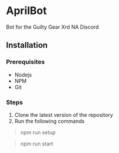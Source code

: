 # AprilBot
Bot for the Guilty Gear Xrd NA Discord

## Installation
### Prerequisites
* Nodejs
* NPM
* Git

### Steps
1. Clone the latest version of the repository
2. Run the following commands
> npm run setup

> npm run start
